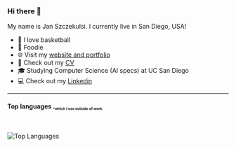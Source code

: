 ### Hi there 👋

My name is Jan Szczekulsi. I currently live in San Diego, USA!

- 🏀 I love basketball
- 🍲 Foodie 
- 🌐 Visit my [website and portfolio][website]
- 📜 Check out my [CV][cv]
- 🎓 Studying Computer Science (AI specs) at UC San Diego
- 💻 Check out my [Linkedin][linkedin]


---

<!--- ![GitHub Stats](https://github-readme-stats.vercel.app/api?username=szczekulskij&show_icons=true&bg_color=30,e96443,904e95&title_color=fff&text_color=fff&icon_color=fff&count_private=true)
---> 

#### Top languages <sub><sub><sup>*which I use outside of work<sub><sup><sub>
<br>

![Top Languages](https://github-readme-stats.vercel.app/api/top-langs/?username=szczekulskij&theme=nord&count_private=true&hide=Jupyter%20Notebook)


[linkedin]: https://www.linkedin.com/in/jan-szczekulski-272ab615a/
[website]: https://jan-cs.com/
[cv]: https://jan-cs.com/resume.pdf
